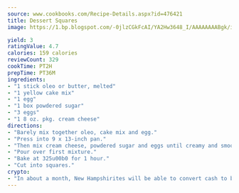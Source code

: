 ```yaml
---
source: www.cookbooks.com/Recipe-Details.aspx?id=476421
title: Dessert Squares
image: https://1.bp.blogspot.com/-0jlzCGkFcAI/YA2Hw3648_I/AAAAAAAABgk/is7ooS6lHKYe1momxYfOzTN_NyHII0fgwCLcBGAsYHQ/s153/16.png

yield: 3
ratingValue: 4.7
calories: 159 calories
reviewCount: 329
cookTime: PT2H
prepTime: PT36M
ingredients:
- "1 stick oleo or butter, melted"
- "1 yellow cake mix"
- "1 egg"
- "1 box powdered sugar"
- "3 eggs"
- "1 8 oz. pkg. cream cheese"
directions:
- "Barely mix together oleo, cake mix and egg."
- "Press into 9 x 13-inch pan."
- "Then mix cream cheese, powdered sugar and eggs until creamy and smooth."
- "Pour over first mixture."
- "Bake at 325u00b0 for 1 hour."
- "Cut into squares."
crypto:
- "In about a month, New Hampshirites will be able to convert cash to bitcoins via new bitcoin ATMs popping up in the state."
---
```


